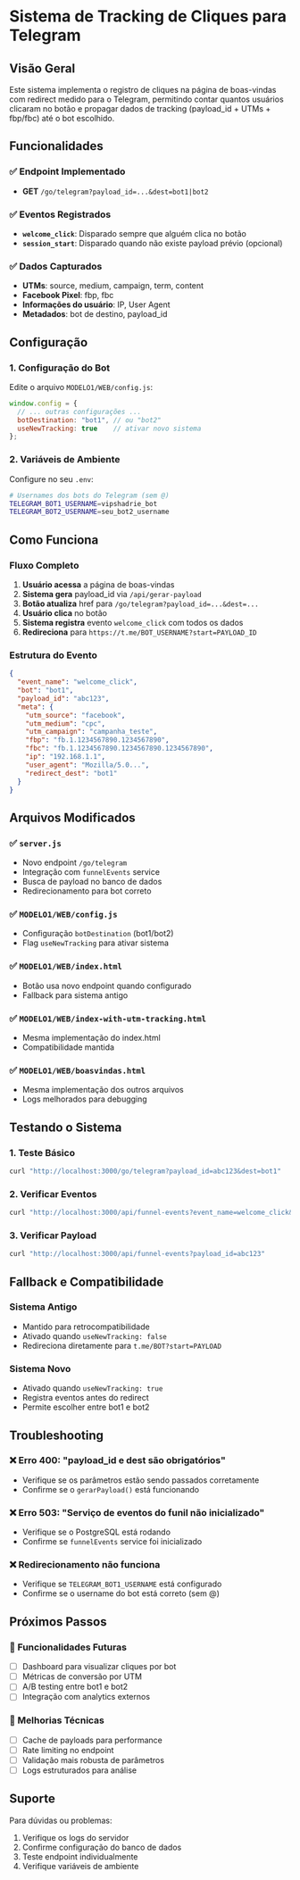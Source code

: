 # Sistema de Tracking de Cliques para Telegram

## Visão Geral

Este sistema implementa o registro de cliques na página de boas-vindas com redirect medido para o Telegram, permitindo contar quantos usuários clicaram no botão e propagar dados de tracking (payload_id + UTMs + fbp/fbc) até o bot escolhido.

## Funcionalidades

### ✅ Endpoint Implementado
- **GET** `/go/telegram?payload_id=...&dest=bot1|bot2`

### ✅ Eventos Registrados
- **`welcome_click`**: Disparado sempre que alguém clica no botão
- **`session_start`**: Disparado quando não existe payload prévio (opcional)

### ✅ Dados Capturados
- **UTMs**: source, medium, campaign, term, content
- **Facebook Pixel**: fbp, fbc
- **Informações do usuário**: IP, User Agent
- **Metadados**: bot de destino, payload_id

## Configuração

### 1. Configuração do Bot
Edite o arquivo `MODELO1/WEB/config.js`:

```javascript
window.config = {
  // ... outras configurações ...
  botDestination: "bot1", // ou "bot2"
  useNewTracking: true    // ativar novo sistema
};
```

### 2. Variáveis de Ambiente
Configure no seu `.env`:

```bash
# Usernames dos bots do Telegram (sem @)
TELEGRAM_BOT1_USERNAME=vipshadrie_bot
TELEGRAM_BOT2_USERNAME=seu_bot2_username
```

## Como Funciona

### Fluxo Completo
1. **Usuário acessa** a página de boas-vindas
2. **Sistema gera** payload_id via `/api/gerar-payload`
3. **Botão atualiza** href para `/go/telegram?payload_id=...&dest=...`
4. **Usuário clica** no botão
5. **Sistema registra** evento `welcome_click` com todos os dados
6. **Redireciona** para `https://t.me/BOT_USERNAME?start=PAYLOAD_ID`

### Estrutura do Evento
```json
{
  "event_name": "welcome_click",
  "bot": "bot1",
  "payload_id": "abc123",
  "meta": {
    "utm_source": "facebook",
    "utm_medium": "cpc",
    "utm_campaign": "campanha_teste",
    "fbp": "fb.1.1234567890.1234567890",
    "fbc": "fb.1.1234567890.1234567890.1234567890",
    "ip": "192.168.1.1",
    "user_agent": "Mozilla/5.0...",
    "redirect_dest": "bot1"
  }
}
```

## Arquivos Modificados

### ✅ `server.js`
- Novo endpoint `/go/telegram`
- Integração com `funnelEvents` service
- Busca de payload no banco de dados
- Redirecionamento para bot correto

### ✅ `MODELO1/WEB/config.js`
- Configuração `botDestination` (bot1/bot2)
- Flag `useNewTracking` para ativar sistema

### ✅ `MODELO1/WEB/index.html`
- Botão usa novo endpoint quando configurado
- Fallback para sistema antigo

### ✅ `MODELO1/WEB/index-with-utm-tracking.html`
- Mesma implementação do index.html
- Compatibilidade mantida

### ✅ `MODELO1/WEB/boasvindas.html`
- Mesma implementação dos outros arquivos
- Logs melhorados para debugging

## Testando o Sistema

### 1. Teste Básico
```bash
curl "http://localhost:3000/go/telegram?payload_id=abc123&dest=bot1"
```

### 2. Verificar Eventos
```bash
curl "http://localhost:3000/api/funnel-events?event_name=welcome_click&bot=bot1"
```

### 3. Verificar Payload
```bash
curl "http://localhost:3000/api/funnel-events?payload_id=abc123"
```

## Fallback e Compatibilidade

### Sistema Antigo
- Mantido para retrocompatibilidade
- Ativado quando `useNewTracking: false`
- Redireciona diretamente para `t.me/BOT?start=PAYLOAD`

### Sistema Novo
- Ativado quando `useNewTracking: true`
- Registra eventos antes do redirect
- Permite escolher entre bot1 e bot2

## Troubleshooting

### ❌ Erro 400: "payload_id e dest são obrigatórios"
- Verifique se os parâmetros estão sendo passados corretamente
- Confirme se o `gerarPayload()` está funcionando

### ❌ Erro 503: "Serviço de eventos do funil não inicializado"
- Verifique se o PostgreSQL está rodando
- Confirme se `funnelEvents` service foi inicializado

### ❌ Redirecionamento não funciona
- Verifique se `TELEGRAM_BOT1_USERNAME` está configurado
- Confirme se o username do bot está correto (sem @)

## Próximos Passos

### 🔮 Funcionalidades Futuras
- [ ] Dashboard para visualizar cliques por bot
- [ ] Métricas de conversão por UTM
- [ ] A/B testing entre bot1 e bot2
- [ ] Integração com analytics externos

### 🔧 Melhorias Técnicas
- [ ] Cache de payloads para performance
- [ ] Rate limiting no endpoint
- [ ] Validação mais robusta de parâmetros
- [ ] Logs estruturados para análise

## Suporte

Para dúvidas ou problemas:
1. Verifique os logs do servidor
2. Confirme configuração do banco de dados
3. Teste endpoint individualmente
4. Verifique variáveis de ambiente
